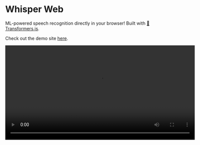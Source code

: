 # Whisper Web

ML-powered speech recognition directly in your browser! Built with [🤗 Transformers.js](https://github.com/xenova/transformers.js).

Check out the demo site [here](https://huggingface.co/spaces/Xenova/whisper-web). 

<video src="https://github.com/xenova/whisper-web/assets/26504141/7a7b4cb7-1d25-42ac-9ace-5dba65f33e45" width=600>

## Running locally

1. Clone the repo and install dependencies:

    ```bash
    git clone https://github.com/xenova/whisper-web.git
    cd whisper-web
    npm install
    ```

2. Run the development server:

    ```bash
    npm run dev
    ```

3. Open the link (e.g., [http://localhost:5173/](http://localhost:5173/)) in your browser.
